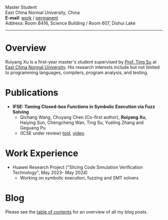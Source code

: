 Master Student\
East China Normal University, China\
**E-mail**: [work](xry@stu.ecnu.edu.cn) /  [permanent](xury5520@outlook.com)\
Address: Room B416, Science Building / Room 607, Dishui Lake

---

# Overview

Ruiyang Xu is a first-year master's student supervised by [Prof. Ting Su](https://tingsu.github.io/) at [East China Normal University](https://english.ecnu.edu.cn/). His research interests include but not limited to programming languages, compilers, program analysis, and testing.

# Publications

- **IFSE: Taming Closed-box Functions in Symbolic Execution via Fuzz Solving**
  - Qichang Wang, Chuyang Chen (Co-first author), **Ruiyang Xu**, Haiying Sun, Chengcheng Wan, Ting Su, Yueling Zhang and Geguang Pu
  - (ICSE under review) [tool](https://github.com/ecnusse/ifse), [video](https://youtu.be/xMv6_MOlE-I).

# Work Experience

- Huawei Research Project ("Slicing Code Simulation Verification Technology", May 2023- May 2024)
  - Working on symbolic execution, fuzzing and SMT solvers

# Blog

Please see the [table of contents](./blog/) for an overview of all my blog posts.

